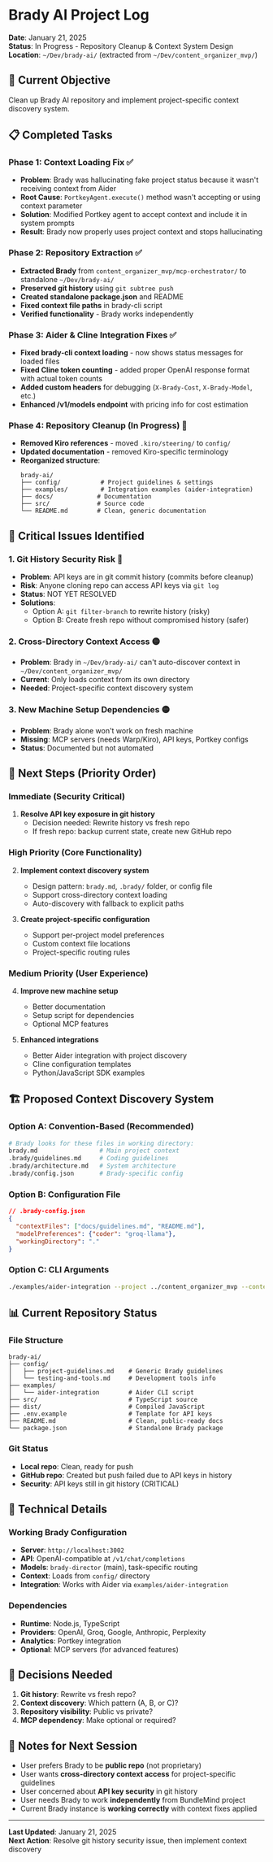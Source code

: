 # Brady AI Project Log

**Date**: January 21, 2025  
**Status**: In Progress - Repository Cleanup & Context System Design  
**Location**: `~/Dev/brady-ai/` (extracted from `~/Dev/content_organizer_mvp/`)

## 🎯 Current Objective
Clean up Brady AI repository and implement project-specific context discovery system.

## 📋 Completed Tasks

### Phase 1: Context Loading Fix ✅
- **Problem**: Brady was hallucinating fake project status because it wasn't receiving context from Aider
- **Root Cause**: `PortkeyAgent.execute()` method wasn't accepting or using context parameter
- **Solution**: Modified Portkey agent to accept context and include it in system prompts
- **Result**: Brady now properly uses project context and stops hallucinating

### Phase 2: Repository Extraction ✅
- **Extracted Brady** from `content_organizer_mvp/mcp-orchestrator/` to standalone `~/Dev/brady-ai/`
- **Preserved git history** using `git subtree push`
- **Created standalone package.json** and README
- **Fixed context file paths** in brady-cli script
- **Verified functionality** - Brady works independently

### Phase 3: Aider & Cline Integration Fixes ✅
- **Fixed brady-cli context loading** - now shows status messages for loaded files
- **Fixed Cline token counting** - added proper OpenAI response format with actual token counts
- **Added custom headers** for debugging (`X-Brady-Cost`, `X-Brady-Model`, etc.)
- **Enhanced /v1/models endpoint** with pricing info for cost estimation

### Phase 4: Repository Cleanup (In Progress) 🔄
- **Removed Kiro references** - moved `.kiro/steering/` to `config/`
- **Updated documentation** - removed Kiro-specific terminology
- **Reorganized structure**:
  ```
  brady-ai/
  ├── config/           # Project guidelines & settings
  ├── examples/         # Integration examples (aider-integration)
  ├── docs/            # Documentation
  ├── src/             # Source code
  └── README.md        # Clean, generic documentation
  ```

## 🚨 Critical Issues Identified

### 1. Git History Security Risk 🔴
- **Problem**: API keys are in git commit history (commits before cleanup)
- **Risk**: Anyone cloning repo can access API keys via `git log`
- **Status**: NOT YET RESOLVED
- **Solutions**:
  - Option A: `git filter-branch` to rewrite history (risky)
  - Option B: Create fresh repo without compromised history (safer)

### 2. Cross-Directory Context Access 🟡
- **Problem**: Brady in `~/Dev/brady-ai/` can't auto-discover context in `~/Dev/content_organizer_mvp/`
- **Current**: Only loads context from its own directory
- **Needed**: Project-specific context discovery system

### 3. New Machine Setup Dependencies 🟡
- **Problem**: Brady alone won't work on fresh machine
- **Missing**: MCP servers (needs Warp/Kiro), API keys, Portkey configs
- **Status**: Documented but not automated

## 🎯 Next Steps (Priority Order)

### Immediate (Security Critical)
1. **Resolve API key exposure in git history**
   - Decision needed: Rewrite history vs fresh repo
   - If fresh repo: backup current state, create new GitHub repo

### High Priority (Core Functionality)
2. **Implement context discovery system**
   - Design pattern: `brady.md`, `.brady/` folder, or config file
   - Support cross-directory context loading
   - Auto-discovery with fallback to explicit paths

3. **Create project-specific configuration**
   - Support per-project model preferences
   - Custom context file locations
   - Project-specific routing rules

### Medium Priority (User Experience)
4. **Improve new machine setup**
   - Better documentation
   - Setup script for dependencies
   - Optional MCP features

5. **Enhanced integrations**
   - Better Aider integration with project discovery
   - Cline configuration templates
   - Python/JavaScript SDK examples

## 🏗️ Proposed Context Discovery System

### Option A: Convention-Based (Recommended)
```bash
# Brady looks for these files in working directory:
brady.md                 # Main project context
.brady/guidelines.md     # Coding guidelines  
.brady/architecture.md   # System architecture
.brady/config.json       # Brady-specific config
```

### Option B: Configuration File
```json
// .brady-config.json
{
  "contextFiles": ["docs/guidelines.md", "README.md"],
  "modelPreferences": {"coder": "groq-llama"},
  "workingDirectory": "."
}
```

### Option C: CLI Arguments
```bash
./examples/aider-integration --project ../content_organizer_mvp --context .brady/
```

## 📊 Current Repository Status

### File Structure
```
brady-ai/
├── config/
│   ├── project-guidelines.md    # Generic Brady guidelines
│   └── testing-and-tools.md     # Development tools info
├── examples/
│   └── aider-integration        # Aider CLI script
├── src/                         # TypeScript source
├── dist/                        # Compiled JavaScript
├── .env.example                 # Template for API keys
├── README.md                    # Clean, public-ready docs
└── package.json                 # Standalone Brady package
```

### Git Status
- **Local repo**: Clean, ready for push
- **GitHub repo**: Created but push failed due to API keys in history
- **Security**: API keys still in git history (CRITICAL)

## 🔧 Technical Details

### Working Brady Configuration
- **Server**: `http://localhost:3002`
- **API**: OpenAI-compatible at `/v1/chat/completions`
- **Models**: `brady-director` (main), task-specific routing
- **Context**: Loads from `config/` directory
- **Integration**: Works with Aider via `examples/aider-integration`

### Dependencies
- **Runtime**: Node.js, TypeScript
- **Providers**: OpenAI, Groq, Google, Anthropic, Perplexity
- **Analytics**: Portkey integration
- **Optional**: MCP servers (for advanced features)

## 🤔 Decisions Needed

1. **Git history**: Rewrite vs fresh repo?
2. **Context discovery**: Which pattern (A, B, or C)?
3. **Repository visibility**: Public vs private?
4. **MCP dependency**: Make optional or required?

## 📝 Notes for Next Session

- User prefers Brady to be **public repo** (not proprietary)
- User wants **cross-directory context access** for project-specific guidelines
- User concerned about **API key security** in git history
- User needs Brady to work **independently** from BundleMind project
- Current Brady instance is **working correctly** with context fixes applied

---

**Last Updated**: January 21, 2025  
**Next Action**: Resolve git history security issue, then implement context discovery